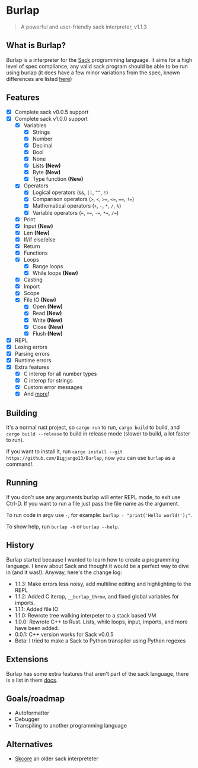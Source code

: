 # Burlap
> A powerful and user-friendly sack interpreter, v1.1.3

## What is Burlap?
Burlap is a interpreter for the [Sack](https://github.com/RandomSoup/sack) programming language. It aims for a high level of spec compliance, any valid sack program should be able to be run using burlap (it does have a few minor variations from the spec, known differences are listed [here](docs/spec-diff.md))

## Features
- [x] Complete sack v0.0.5 support
- [x] Complete sack v1.0.0 support
  - [x] Variables
    - [x] Strings
    - [x] Number
    - [x] Decimal
    - [x] Bool
    - [x] None
    - [x] Lists **(New)**
    - [x] Byte **(New)**
    - [x] Type function **(New)**
  - [x] Operators
    - [x] Logical operators (`&&`, `||`, `^^`, `!`)
    - [x] Comparison operators (`>`, `<`, `>=`, `<=`, `==`, `!=`)
    - [x] Mathematical operators (`+`, `-`, `*`, `/`, `%`)
    - [x] Variable operators (`=`, `+=`, `-=`, `*=`, `/=`)
  - [x] Print
  - [x] Input **(New)**
  - [x] Len **(New)**
  - [x] If/if else/else
  - [x] Return
  - [x] Functions
  - [x] Loops
    - [x] Range loops
    - [x] While loops **(New)**
  - [x] Casting
  - [x] Import
  - [x] Scope
  - [x] File IO **(New)**
    - [x] Open **(New)**
    - [x] Read **(New)**
    - [x] Write **(New)**
    - [x] Close **(New)**
    - [x] Flush **(New)**
- [x] REPL
- [x] Lexing errors
- [x] Parsing errors
- [x] Runtime errors
- [x] Extra features
  - [x] C interop for all number types
  - [x] C interop for strings
  - [x] Custom error messages
  - [x] And [more](docs/extensions.md)!

## Building

It's a normal rust project, so `cargo run` to run, `cargo build` to build, and `cargo build --release` to build in release mode (slower to build, a lot faster to run).

If you want to install it, run `cargo install --git https://github.com/Bigjango13/Burlap`, now you can use `burlap` as a command!.

## Running

If you don't use any arguments burlap will enter REPL mode, to exit use Ctrl-D.
If you want to run a file just pass the file name as the argument.

To run code in argv use `-`, for example: `burlap - "print('Hello world!');"`.

To show help, run `burlap -h` or `burlap --help`.

## History

Burlap started because I wanted to learn how to create a programming language. I knew about Sack and thought it would be a perfect way to dive in (and it was!). Anyway, here's the change log:

- 1.1.3: Make errors less noisy, add multiline editing and highlighting to the REPL
- 1.1.2: Added C iterop, `__burlap_throw`, and fixed global variables for imports.
- 1.1.1: Added file IO
- 1.1.0: Rewrote tree walking interpeter to a stack based VM
- 1.0.0: Rewrote C++ to Rust. Lists, while loops, input, imports, and more have been added.
- 0.0.1: C++ version works for Sack v0.0.5
- Beta: I tried to make a Sack to Python transpiler using Python regexes

## Extensions

Burlap has some extra features that aren't part of the sack language, there is a list in them [docs](docs/extensions.md).

## Goals/roadmap
- Autoformatter
- Debugger
- Transpiling to another programming language

## Alternatives

- [Skcore](https://github.com/Luminoso-256/scriptinglang) an older sack interpreteter
